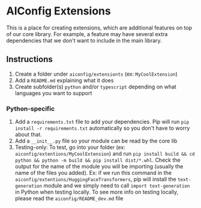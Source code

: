 # AIConfig Extensions

This is a place for creating extensions, which are additional features on top of our core library. For example, a feature may have several extra dependencies that we don't want to include in the main library.

## Instructions

1. Create a folder under `aiconfig/extensionts` (ex: `MyCoolExtension`)
2. Add a `README.md` explaining what it does
3. Create subfolder(s) `python` and/or `typescript` depending on what languages you want to support

### Python-specific

1. Add a `requirements.txt` file to add your dependencies. Pip will run `pip install -r requirements.txt` automatically so you don't have to worry about that.
2. Add a `__init__.py` file so your module can be read by the core lib
3. Testing-only: To test, go into your folder (ex: `aiconfig/extentions/MyCoolExtension`) and run `pip install build && cd python && python -m build && pip install dist/*.whl`. Check the output for the name of the module you will be importing (usually the name of the files you added). Ex: if we run this command in the `aiconfig/extentions/HuggingFaceTransformers`, pip will install the `text-generation` module and we simply need to call `import text-generation` in Python when testing locally. To see more info on testing locally, please read the `aiconfig/README_dev.md` file
